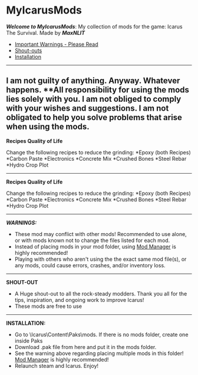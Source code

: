 # MyIcarusMods
*__Welcome to MyIcarusMods__*: My collection of mods for the game: Icarus The Survival. Made by *__MaxNLIT__*

* [Important Warnings - Please Read](#warnings)
* [Shout-outs](#shouts)
* [Installation](#install)

---
**I am not guilty of anything. Anyway. Whatever happens.**
**All responsibility for using the mods lies solely with you.
**I am not obliged to comply with your wishes and suggestions.**
**I am not obligated to help you solve problems that arise when using the mods.**
---

**Recipes Quality of Life** 

Change the following recipes to reduce the grinding:
*Epoxy (both Recipes)
*Carbon Paste
*Electronics
*Concrete Mix
*Crushed Bones
*Steel Rebar
*Hydro Crop Plot

---

**Recipes Quality of Life** 

Change the following recipes to reduce the grinding:
*Epoxy (both Recipes)
*Carbon Paste
*Electronics
*Concrete Mix
*Crushed Bones
*Steel Rebar
*Hydro Crop Plot

---

<a name="warnings">*__WARNINGS:__*</a>

* These mod may conflict with other mods! Recommended to use alone, or with mods known not to change the files listed for each mod.
* Instead of placing mods in your mod folder, using [Mod Manager](https://github.com/Jimk72/Icarus_Software) is highly recommended!
* Playing with others who aren't using the the exact same mod file(s), or any mods, could cause errors, crashes, and/or inventory loss.

---

<a name="shouts">__SHOUT-OUT__</a> 

* A Huge shout-out to all the rock-steady modders. Thank you all for the tips, inspiration, and ongoing work to improve Icarus!
* These mods are free to use

---

<a name="install">__INSTALLATION:__</a>

* Go to \Icarus\Content\Paks\mods. If there is no mods folder, create one inside Paks
* Download .pak file from here and put it in the mods folder.
* See the warning above regarding placing multiple mods in this folder! [Mod Manager](https://github.com/Jimk72/Icarus_Software) is highly recommended! 
* Relaunch steam and Icarus. Enjoy!